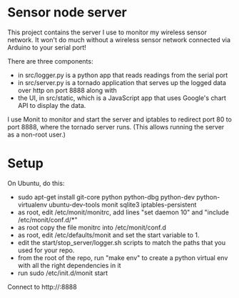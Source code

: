 Sensor node server
==================

This project contains the server I use to monitor my wireless sensor network.
It won't do much without a wireless sensor network connected via Arduino to
your serial port!

There are three components:

* in src/logger.py is a python app that reads readings from the serial port
* in src/server.py is a tornado application that serves up the logged data
  over http on port 8888 along with
* the UI, in src/static, which is a JavaScript app that uses Google's chart 
  API to display the data.
  
I use Monit to monitor and start the server and iptables to redirect port 80
to port 8888, where the tornado server runs.  (This allows running the server as
a non-root user.)

Setup
=====

On Ubuntu, do this:

* sudo apt-get install git-core python python-dbg python-dev python-virtualenv 
  ubuntu-dev-tools monit sqlite3 iptables-persistent
* as root, edit /etc/monit/monitrc, add lines "set daemon 10" and "include /etc/monit/conf.d/*"
* as root copy the file monitrc into /etc/monit/conf.d
* as root, edit /etc/defaults/monit and set the start variable to 1.
* edit the start/stop_server/logger.sh scripts to match the paths that you used
  for your repo.
* from the root of the repo, run "make env" to create a python virtual env with
  all the right dependencies in it
* run sudo /etc/init.d/monit start

Connect to http://<your server>:8888